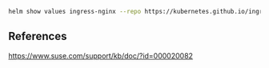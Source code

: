 ```sh
helm show values ingress-nginx --repo https://kubernetes.github.io/ingress-nginx
```

## References

<https://www.suse.com/support/kb/doc/?id=000020082>
